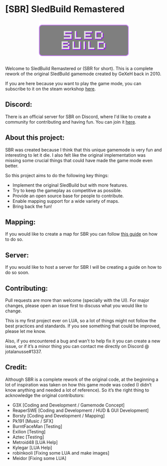 # [SBR] SledBuild Remastered

<p align="center">
  <img src="./gamemodes/sledbuildremastered/logo.png" alt="SBR Logo"/>
</p>

Welcome to SledBuild Remastered or (SBR for short). This is a complete rework of the original SledBuild gamemode created by GeXeH back in 2010.

If you are here because you want to play the game mode, you can subscribe to it on the steam workshop [here](https://steamcommunity.com/sharedfiles/filedetails/?id=000000000).

## Discord:
There is an official server for SBR on Discord, where I'd like to create a community for contributing and having fun. You can join it [here](https://discord.gg/tCVAAr3ZAU).

## About this project:
SBR was created because I think that this unique gamemode is very fun and interesting to let it die. I also felt like the original implementation was missing some crucial things that could have made the game mode even better.

So this project aims to do the following key things:
- Implement the original SledBuild but with more features.
- Try to keep the gameplay as competitive as possible.
- Provide an open source base for people to contribute.
- Enable mapping support for a wide variety of maps.
- Bring back the fun!

## Mapping:
If you would like to create a map for SBR you can follow [this guide](MAPPING_GUIDE) on how to do so. 

## Server:
If you would like to host a server for SBR I will be creating a guide on how to do so soon.

## Contributing:
Pull requests are more than welcome (specially with the UI). For major changes, please open an issue first to discuss what you would like to change.

This is my first project ever on LUA, so a lot of things might not follow the best practices and standards. If you see something that could be improved, please let me know.

Also, if you encountered a bug and wan’t to help fix it you can create a new issue, or if it’s a minor thing you can contact me directly on Discord @ jotalanusse#1337.

## Credit:
Although SBR is a complete rework of the original code, at the beginning a lot of inspiration was taken on how this game mode was coded (I didn’t know anything and needed a lot of reference). So it’s the right thing to acknowledge the original contributors:

- G3X [Coding and Development / Gamemode Concept]
- ReaperSWE [Coding and Development / HUD & GUI Development]
- Borsty [Coding and Development / Mapping]
- Pk191 [Music / SFX]
- BurntFaceMan [Testing]
- Exilion [Testing]
- Aztec [Testing]
- Metroid48 [LUA Help]
- Kylegar [LUA Help]
- robinkooli [Fixing some LUA and make images]
- Meidor [Fixing some LUA]
